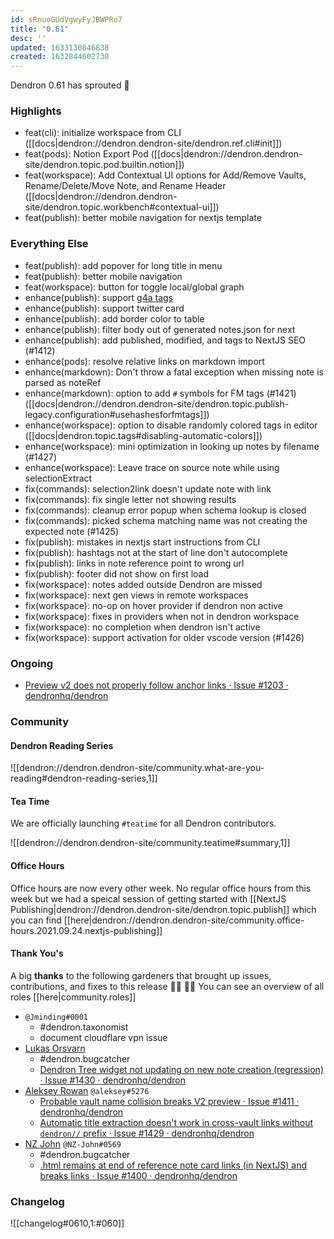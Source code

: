 ```yaml
---
id: sRnuoGUdVgwyFyJBWPRo7
title: "0.61"
desc: ''
updated: 1633130846838
created: 1632844602730
---
```


Dendron 0.61 has sprouted  🌱

### Highlights
- feat(cli): initialize workspace from CLI ([[docs|dendron://dendron.dendron-site/dendron.ref.cli#init]])
- feat(pods): Notion Export Pod ([[docs|dendron://dendron.dendron-site/dendron.topic.pod.builtin.notion]])
- feat(workspace): Add Contextual UI options for Add/Remove Vaults, Rename/Delete/Move Note, and Rename Header ([[docs|dendron://dendron.dendron-site/dendron.topic.workbench#contextual-ui]])
- feat(publish): better mobile navigation for nextjs template 


### Everything Else
- feat(publish): add popover for long title in menu 
- feat(publish): better mobile navigation
- feat(workspace): button for toggle local/global graph 
- enhance(publish): support [g4a tags](https://support.google.com/analytics/answer/10089681?hl=en)
- enhance(publish): support twitter card
- enhance(publish): add border color to table 
- enhance(publish): filter body out of generated notes.json for next 
- enhance(publish): add published, modified, and tags to NextJS SEO (#1412) 
- enhance(pods): resolve relative links on markdown import 
- enhance(markdown): Don't throw a fatal exception when missing note is parsed as noteRef 
- enhance(markdown): option to add `#` symbols for FM tags (#1421) ([[docs|dendron://dendron.dendron-site/dendron.topic.publish-legacy.configuration#usehashesforfmtags]])
- enhance(workspace): option to disable randomly colored tags in editor ([[docs|dendron.topic.tags#disabling-automatic-colors]])
- enhance(workspace): mini optimization in looking up notes by filename (#1427) 
- enhance(workspace): Leave trace on source note while using selectionExtract 
- fix(commands): selection2link doesn't update note with link 
- fix(commands): fix single letter not showing results 
- fix(commands): cleanup error popup when schema lookup is closed 
- fix(commands): picked schema matching name was not creating the expected note (#1425)
- fix(publish): mistakes in nextjs start instructions from CLI 
- fix(publish): hashtags not at the start of line don't autocomplete 
- fix(publish): links in note reference point to wrong url 
- fix(publish): footer did not show on first load 
- fix(workspace): notes added outside Dendron are missed 
- fix(workspace): next gen views in remote workspaces 
- fix(workspace): no-op on hover provider if dendron non active 
- fix(workspace): fixes in providers when not in dendron workspace 
- fix(workspace): no completion when dendron isn't active 
- fix(workspace): support activation for older vscode version (#1426)


### Ongoing 
- [Preview v2 does not properly follow anchor links · Issue #1203 · dendronhq/dendron](https://github.com/dendronhq/dendron/issues/1203)

### Community

#### Dendron Reading Series

![[dendron://dendron.dendron-site/community.what-are-you-reading#dendron-reading-series,1]]

#### Tea Time
We are officially launching `#teatime` for all Dendron contributors.

![[dendron://dendron.dendron-site/community.teatime#summary,1]]

#### Office Hours

Office hours are now every other week. No regular office hours from this week but we had a speical session of getting started with [[NextJS Publishing|dendron://dendron.dendron-site/dendron.topic.publish]] which you can find [[here|dendron://dendron.dendron-site/community.office-hours.2021.09.24.nextjs-publishing]]

#### Thank You's

A big **thanks** to the following gardeners that brought up issues, contributions, and fixes to this release :man_farmer: :woman_farmer: 
You can see an overview of all roles [[here|community.roles]]

- `@Jminding#0001`
    - #dendron.taxonomist
    - document cloudflare vpn issue
- [Lukas Orsvarn](https://github.com/lukors)
    - #dendron.bugcatcher
    - [Dendron Tree widget not updating on new note creation (regression) · Issue #1430 · dendronhq/dendron](https://github.com/dendronhq/dendron/issues/1430)
- [Aleksey Rowan](https://github.com/aleksey-rowan) `@aleksey#5276`
    - [Probable vault name collision breaks V2 preview · Issue #1411 · dendronhq/dendron](https://github.com/dendronhq/dendron/issues/1411)
    - [Automatic title extraction doesn't work in cross-vault links without `dendron//` prefix · Issue #1429 · dendronhq/dendron](https://github.com/dendronhq/dendron/issues/1429)
- [NZ John](https://github.com/nz-john) `@NZ-John#0569`
    - #dendron.bugcatcher
    - [.html remains at end of reference note card links (in NextJS) and breaks links · Issue #1400 · dendronhq/dendron](https://github.com/dendronhq/dendron/issues/1400)

### Changelog
![[changelog#0610,1:#060]]


